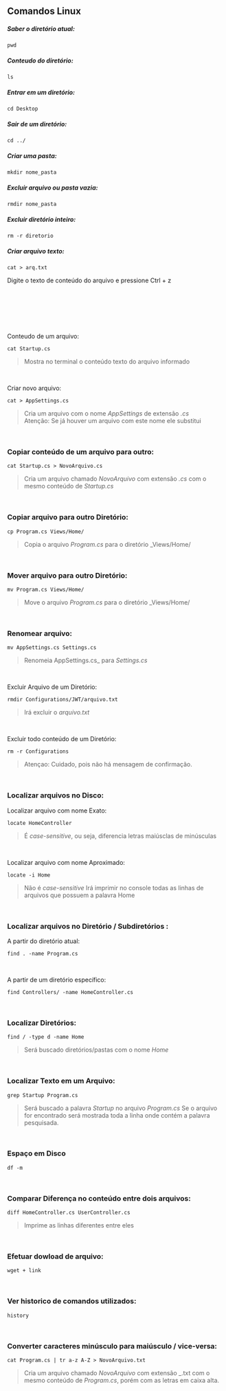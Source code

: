 ## Comandos Linux


##### Saber o diretório atual:
```
pwd
```

##### Conteudo do diretório:
```
ls
```

##### Entrar em um diretório:
```
cd Desktop
```

##### Sair de um diretório:
```
cd ../
```

##### Criar uma pasta:
```
mkdir nome_pasta
```

##### Excluir arquivo ou pasta vazia:
```
rmdir nome_pasta
```

##### Excluir diretório inteiro:
```
rm -r diretorio
```

##### Criar arquivo texto:
```
cat > arq.txt
```
Digite o texto de conteúdo do arquivo e pressione Ctrl + z















<br>


<br>
<br>
<br>

<br>


Conteudo de um arquivo:
```
cat Startup.cs
```
> Mostra no terminal o conteúdo texto do arquivo informado

<br>


Criar novo arquivo:
```
cat > AppSettings.cs
```
> Cria um arquivo com o nome _AppSettings_ de extensão _.cs_  
> Atenção: Se já houver um arquivo com este nome ele substitui
<br>


### Copiar conteúdo de um arquivo para outro:
```
cat Startup.cs > NovoArquivo.cs
```
> Cria um arquivo chamado _NovoArquivo_ com extensão _.cs_ com o mesmo conteúdo de _Startup.cs_
<br>


### Copiar arquivo para outro Diretório:
```
cp Program.cs Views/Home/
```
> Copia o arquivo _Program.cs_ para o diretório _Views/Home/
<br>


### Mover arquivo para outro Diretório:
```
mv Program.cs Views/Home/
```
> Move o arquivo _Program.cs_ para o diretório _Views/Home/
<br>


### Renomear arquivo:
```
mv AppSettings.cs Settings.cs
```
> Renomeia AppSettings.cs_ para _Settings.cs_
<br>





Excluir Arquivo de um Diretório:
```
rmdir Configurations/JWT/arquivo.txt
```
> Irá excluir o _arquivo.txt_
<br>

Excluir todo conteúdo de um Diretório:
```
rm -r Configurations
```
> Atençao: Cuidado, pois não há mensagem de confirmação.
<br>


### Localizar arquivos no Disco:
Localizar arquivo com nome Exato:
```
locate HomeController
```
> É _case-sensitive_, ou seja, diferencia letras maiúsclas de minúsculas
<br>

Localizar arquivo com nome Aproximado:
```
locate -i Home
```
> Não é _case-sensitive_
> Irá imprimir no console todas as linhas de arquivos que possuem a palavra Home
<br>


### Localizar arquivos no Diretório / Subdiretórios :
A partir do diretório atual:
```
find . -name Program.cs
```
<br>

A partir de um diretório específico:
```
find Controllers/ -name HomeController.cs
```
<br>


### Localizar Diretórios:
```
find / -type d -name Home
```
> Será buscado diretórios/pastas com o nome _Home_
<br>


### Localizar Texto em um Arquivo:
```
grep Startup Program.cs
```
> Será buscado a palavra _Startup_ no arquivo _Program.cs_
> Se o arquivo for encontrado será mostrada toda a linha onde contém a palavra pesquisada.
<br>


### Espaço em Disco
```
df -m
```
<br>


### Comparar Diferença no conteúdo entre dois arquivos:
```
diff HomeController.cs UserController.cs
```
> Imprime as linhas diferentes entre eles
<br>


### Efetuar dowload de arquivo:
```
wget + link
```
<br>


### Ver historico de comandos utilizados:
```
history 
```
<br>


### Converter caracteres minúsculo para maiúsculo / vice-versa:
```
cat Program.cs | tr a-z A-Z > NovoArquivo.txt
```
> Cria um arquivo chamado _NovoArquivo_ com extensão _.txt com o mesmo conteúdo de _Program.cs_, porém com as letras em caixa alta.






